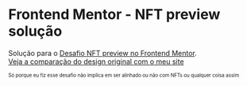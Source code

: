 # Frontend Mentor - NFT preview solução

Solução para o [Desafio NFT preview no Frontend Mentor](https://www.frontendmentor.io/challenges/nft-preview-card-component-SbdUL_w0U).  
[Veja a comparação do design original com o meu site](https://www.frontendmentor.io/solutions/simple-solution-used-grid-in-some-points-and-flex-in-others-NL6Y-quFwv)

<sup><sub>Só porque eu fiz esse desafio não implica em ser alinhado ou não com NFTs ou qualquer coisa assim </sub></sup>
